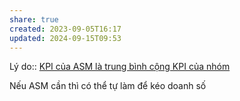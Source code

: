 ```yaml
---
share: true
created: 2023-09-05T16:17
updated: 2024-09-15T09:53
---
```

Lý do:: [KPI của ASM là trung bình cộng KPI của nhóm](./KPI%20c%E1%BB%A7a%20ASM%20l%C3%A0%20trung%20b%C3%ACnh%20c%E1%BB%99ng%20KPI%20c%E1%BB%A7a%20nh%C3%B3m.md)

Nếu ASM cần thì có thể tự làm để kéo doanh số
